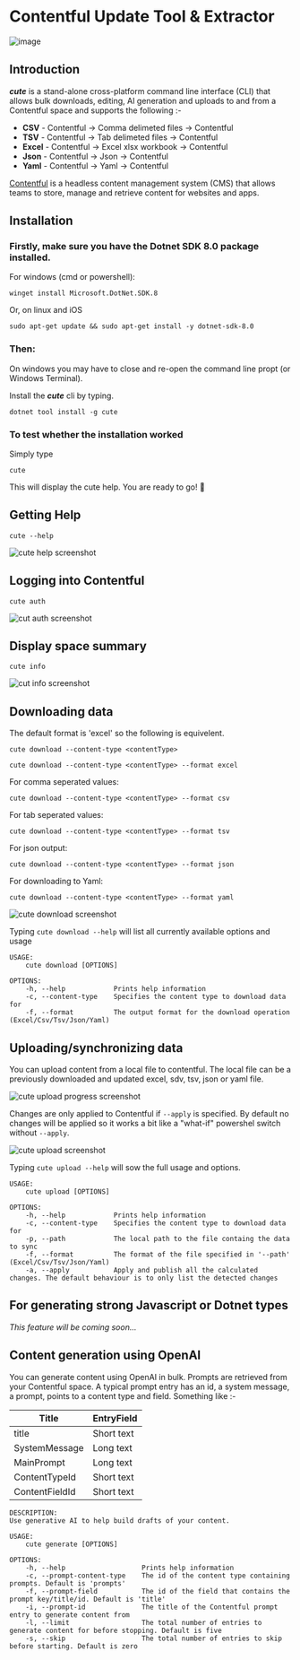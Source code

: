 # Contentful Update Tool & Extractor

![image](https://raw.githubusercontent.com/andresharpe/cute/master/docs/images/cute.png)

## Introduction 

***cute*** is a stand-alone  cross-platform command line interface (CLI) that allows bulk downloads, editing, AI generation and uploads to and from a Contentful space and supports the following :-

- **CSV** - Contentful -> Comma delimeted files -> Contentful
- **TSV** - Contentful -> Tab delimeted files -> Contentful
- **Excel** - Contentful -> Excel xlsx workbook -> Contentful
- **Json** - Contentful -> Json -> Contentful
- **Yaml** - Contentful -> Yaml -> Contentful

[Contentful](https://www.contentful.com/) is a headless content management system (CMS) that allows teams to store, manage and retrieve content for websites and apps.

## Installation

### Firstly, make sure you have the Dotnet SDK 8.0 package installed.

For windows (cmd or powershell):
```
winget install Microsoft.DotNet.SDK.8
```

Or, on linux and iOS
``` 
sudo apt-get update && sudo apt-get install -y dotnet-sdk-8.0
```

### Then:
On windows you may have to close and re-open the command line propt (or Windows Terminal).

Install the ***cute*** cli by typing.
```
dotnet tool install -g cute
```

### To test whether the installation worked
Simply type
```
cute
```
This will display the 
cute help. You are ready to go! 🚀

## Getting Help

```
cute --help
```
![cute help screenshot](https://raw.githubusercontent.com/andresharpe/cute/master/docs/images/help-screen.png)

## Logging into Contentful
```
cute auth
```

![cut auth screenshot](https://raw.githubusercontent.com/andresharpe/cute/master/docs/images/auth.png)

## Display space summary
``` 
cute info
```
![cut info screenshot](https://raw.githubusercontent.com/andresharpe/cute/master/docs/images/info.png)

## Downloading data
The default format is 'excel' so the following is equivelent.
```
cute download --content-type <contentType> 

cute download --content-type <contentType> --format excel
```
For comma seperated values:
```
cute download --content-type <contentType> --format csv
```
For tab seperated values:
```
cute download --content-type <contentType> --format tsv
```
For json output:
```
cute download --content-type <contentType> --format json
```
For downloading to Yaml:
```
cute download --content-type <contentType> --format yaml
```
![cute download screenshot](https://raw.githubusercontent.com/andresharpe/cute/master/docs/images/download.png)

Typing `cute download --help` will list all currently available options and usage

```
USAGE:
    cute download [OPTIONS]

OPTIONS:
    -h, --help            Prints help information
    -c, --content-type    Specifies the content type to download data for
    -f, --format          The output format for the download operation (Excel/Csv/Tsv/Json/Yaml)
```

## Uploading/synchronizing data

You can upload content from a local file to contentful. The local file can be a previously downloaded and updated excel, sdv, tsv, json or yaml file.

![cute upload progress screenshot](https://raw.githubusercontent.com/andresharpe/cute/master/docs/images/upload-progress.png)

Changes are only applied to Contentful if `--apply` is specified. By default no changes will be applied so it works a bit like a "what-if" powershel switch without `--apply`.

![cute upload screenshot](https://raw.githubusercontent.com/andresharpe/cute/master/docs/images/upload.png)

Typing `cute upload --help` will sow the full usage and options.

```
USAGE:
    cute upload [OPTIONS]

OPTIONS:
    -h, --help            Prints help information
    -c, --content-type    Specifies the content type to download data for
    -p, --path            The local path to the file containg the data to sync
    -f, --format          The format of the file specified in '--path' (Excel/Csv/Tsv/Json/Yaml)
    -a, --apply           Apply and publish all the calculated changes. The default behaviour is to only list the detected changes
```

## For generating strong Javascript or Dotnet types

*This feature will be coming soon...*

## Content generation using OpenAI

You can generate content using OpenAI in bulk. Prompts are retrieved from your Contentful space. A typical prompt entry has an id, a system message, a prompt, points to a content type and field.  Something like :-

|Title|EntryField|
|-|-|
|title|Short text|
|SystemMessage|Long text|
|MainPrompt|Long text|
|ContentTypeId|Short text|
|ContentFieldId|Short text|

```
DESCRIPTION:
Use generative AI to help build drafts of your content.

USAGE:
    cute generate [OPTIONS]

OPTIONS:
    -h, --help                   Prints help information
    -c, --prompt-content-type    The id of the content type containing prompts. Default is 'prompts'
    -f, --prompt-field           The id of the field that contains the prompt key/title/id. Default is 'title'
    -i, --prompt-id              The title of the Contentful prompt entry to generate content from
    -l, --limit                  The total number of entries to generate content for before stopping. Default is five
    -s, --skip                   The total number of entries to skip before starting. Default is zero
```
